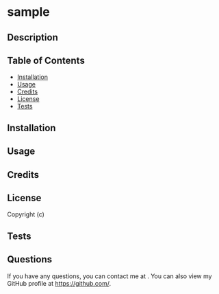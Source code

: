 # sample

  
## Description

## Table of Contents
* [Installation](#installation)
* [Usage](#usage)
* [Credits](#credits)
* [License](#license)
* [Tests](#tests)

## Installation

## Usage

## Credits

## License
Copyright (c)  
 
## Tests

## Questions
If you have any questions, you can contact me at . 
You can also view my GitHub profile at https://github.com/.
  